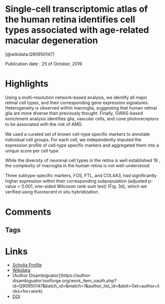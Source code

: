 
Single-cell transcriptomic atlas of the human retina identifies cell types associated with age-related macular degeneration
===========================================================================================================================
  
  [@wikidata:Q90950147]  
  
Publication date : 25 of October, 2019  

# Highlights

Using a multi-resolution network-based analysis, we identify all major retinal cell types, and their corresponding gene
expression signatures. Heterogeneity is observed within macroglia, suggesting that human
retinal glia are more diverse than previously thought. Finally, GWAS-based enrichment
analysis identiﬁes glia, vascular cells, and cone photoreceptors to be associated with the risk
of AMD.

We used a curated set of known cell-type speciﬁc markers to
annotate individual cell groups. For each cell, we independently
imputed the expression proﬁle of cell-type speciﬁc markers and
aggregated them into a unique score per cell type.

While the diversity of neuronal
cell types in the retina is well established 19 , the complexity of
macroglia in the human retina is not well-understood.

Three subtype-speciﬁc
markers, FOS, FTL, and COL4A3, had signiﬁcantly higher
expression within their corresponding subpopulation (adjusted p-
value < 0.001, one-sided Wilcoxon rank-sum test) (Fig. 3d), which
we veriﬁed using ﬂuorescent in situ hybridization.



# Comments

## Tags

# Links
  
 * [Scholia Profile](https://scholia.toolforge.org/work/Q90950147)  
 * [Wikidata](https://www.wikidata.org/wiki/Q90950147)  
 * [Author Disambiguator](https://author-
disambiguator.toolforge.org/work_item_oauth.php?id=Q90950147&batch_id=&match=1&author_list_id=&doit=Get+author+links+for+work)  
 * [DOI](https://doi.org/10.1038/S41467-019-12780-8)  
